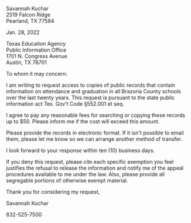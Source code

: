 Savannah Kuchar  
2519 Falcon Ridge  
Pearland, TX 77584

Jan. 28, 2022

Texas Education Agency  
Public Information Office  
1701 N. Congress Avenue  
Austin, TX 78701

To whom it may concern:

I am writing to request access to copies of public records that contain information on attendance and graduation in all Brazoria County schools over the last twenty years. This request is pursuant to the state public information act Tex. Gov’t Code §552.001 et seq.

I agree to pay any reasonable fees for searching or copying these records up to $50. Please inform me if the cost will exceed this amount.

Please provide the records in electronic format. If it isn't possible to email them, please let me know so we can arrange another method of transfer.

I look forward to your response within ten (10) business days.

If you deny this request, please cite each specific exemption you feel justifies the refusal to release the information and notify me of the appeal procedures available to me under the law. Also, please provide all segregable portions of otherwise exempt material.

Thank you for considering my request,

Savannah Kuchar

832-525-7500
